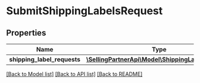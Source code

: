 # SubmitShippingLabelsRequest

## Properties
Name | Type | Description | Notes
------------ | ------------- | ------------- | -------------
**shipping_label_requests** | [**\SellingPartnerApi\Model\ShippingLabelRequest[]**](ShippingLabelRequest.md) |  | [optional] 

[[Back to Model list]](../README.md#documentation-for-models) [[Back to API list]](../README.md#documentation-for-api-endpoints) [[Back to README]](../README.md)


